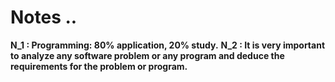 # Notes ..

**N_1 : Programming: 80% application, 20% study.**
**N_2 : It is very important to analyze any software problem or any program and deduce the requirements for the problem or program.**
